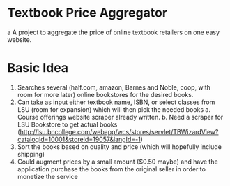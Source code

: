 Textbook Price Aggregator
=========================
a
A project to aggregate the price of online textbook retailers on one easy website.

Basic Idea
==========

1. Searches several (half.com, amazon, Barnes and Noble, coop, with room for more later) online bookstores for the desired books.
2. Can take as input either textbook name, ISBN, or select classes from LSU (room for expansion) which will then pick the needed books
   a. Course offerings website scraper already written.
   b. Need a scraper for LSU Bookstore to get actual books (http://lsu.bncollege.com/webapp/wcs/stores/servlet/TBWizardView?catalogId=10001&storeId=19057&langId=-1)
3. Sort the books based on quality and price (which will hopefully include shipping)
4. Could augment prices by a small amount ($0.50 maybe) and have the application purchase the books from the original seller in order to monetize the service
